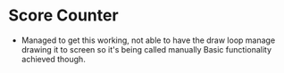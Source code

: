 # Score Counter

- Managed to get this working, not able to have the draw loop manage drawing it to screen so it's being called manually
Basic functionality achieved though.
